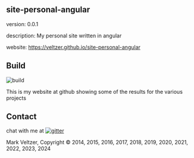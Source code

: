 ## site-personal-angular

version: 0.0.1

description: My personal site written in angular

website: https://veltzer.github.io/site-personal-angular

## Build

![build](https://github.com/veltzer/site-personal-angular/workflows/build/badge.svg)

This is my website at github showing some of the results for the various projects

## Contact

chat with me at [![gitter](https://badges.gitter.im/Join%20Chat.svg)](https://gitter.im/veltzer/mark.veltzer)

Mark Veltzer, Copyright © 2014, 2015, 2016, 2017, 2018, 2019, 2020, 2021, 2022, 2023, 2024
